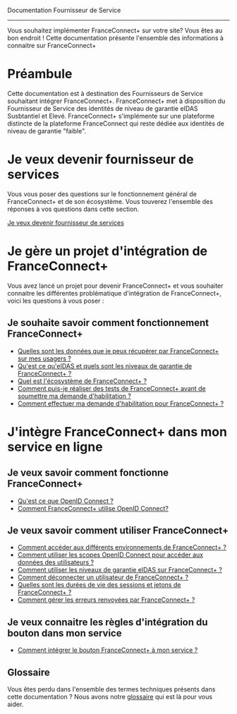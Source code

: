 
Documentation Fournisseur de Service

---

Vous souhaitez implémenter FranceConnect+ sur votre site? Vous êtes au bon endroit ! Cette documentation présente l'ensemble des informations à connaitre sur FranceConnect+

# Préambule

Cette documentation est à destination des Fournisseurs de Service souhaitant intégrer FranceConnect+. 
FranceConnect+ met à disposition du Fournisseur de Service des identités de niveau de garantie eIDAS Susbtantiel et Elevé. 
FranceConnect+ s'implémente sur une plateforme distincte de la plateforme FranceConnect qui reste dédiée aux identités de niveau de garantie "faible".

# Je veux devenir fournisseur de services

Vous vous poser des questions sur le fonctionnement général de FranceConnect+ et de son écosystème. Vous touverez l'ensemble des réponses à vos questions dans cette section. 

[Je veux devenir fournisseur de services](pilotage/README.md)

# Je gère un projet d'intégration de FranceConnect+

Vous avez lancé un projet pour devenir FranceConnect+ et vous souhaiter connaitre les différentes problématique d'intégration de FranceConnect+, voici les questions à vous poser : 

## Je souhaite savoir comment fonctionnement FranceConnect+

- [Quelles sont les données que je peux récupérer par FranceConnect+ sur mes usagers ?](projet/projet-donnees-fc+.md)
- [Qu'est ce qu'eIDAS et quels sont les niveaux de garantie de FranceConnect+ ?](projet/projet-niveau-eidas.md)
- [Quel est l'écosystème de FranceConnect+ ?](projet/projet-ecosysteme-fc+.md)
- [Comment puis-je réaliser des tests de FranceConnect+ avant de soumettre ma demande d'habilitation ?](projet-tests-sans-datapass.md)
- [Comment effectuer ma demande d'habilitation pour FranceConnect+ ?](../projet/projet-datapass.md)

# J'intègre FranceConnect+ dans mon service en ligne

## Je veux savoir comment fonctionne FranceConnect+

- [Qu'est ce que OpenID Connect ?](technique/technique-oidc.md)
- [Comment FranceConnect+ utilise OpenID Connect?](technique/technique-oidc-fc.md)

## Je veux savoir comment utiliser FranceConnect+

- [Comment accéder aux différents environnements de FranceConnect+ ?](technique/technique-env-fc.md)
- [Comment utiliser les scopes OpenID Connect pour accéder aux données des utilisateurs ? ](technique/technique-scope-fc.md)
- [Comment utiliser les niveaux de garantie eIDAS sur FranceConnect+ ?](technique/technique-eidas.md)
- [Comment déconnecter un utilisateur de FranceConnect+ ?](technique/technique-deconnexion.md)
- [Quelles sont les durées de vie des sessions et jetons de FranceConnect+ ?](technique/technique-sessions.md)
 - [Comment gérer les erreurs renvoyées par FranceConnect+ ?](technique/technique-erreurs.md)


## Je veux connaitre les règles d'intégration du bouton dans mon service

- [Comment intégrer le bouton FranceConnect+ à mon service ?](technique/technique-boutons-fc.md)

## Glossaire

Vous êtes perdu dans l'ensemble des termes techniques présents dans cette documentation ? Nous avons notre [glossaire](technique/technique-glossaire.md) qui est là pour vous aider. 



